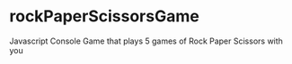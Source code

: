 # rockPaperScissorsGame

Javascript Console Game that plays 5 games of Rock Paper Scissors with you
